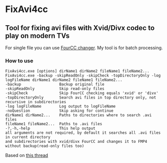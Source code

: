 # FixAvi4cc
## Tool for fixing avi files with Xvid/Divx codec to play on modern TVs
For single file you can use [FourCC changer](https://sourceforge.net/projects/vsfccchanger/). My tool is for batch processing.
### How to use
```
FixAvi4cc.exe [options] dirName1 dirName2 fileName1 fileName2...
FixAvi4cc.exe -backup -skipReadOnly -skipCheck -topDirectoryOnly -log logFileName dirName1 dirName2 fileName1 fileName2...
-backup                 Backup original file
-skipReadOnly           Skip read-only files
-skipCheck              Skip FourCC checking equals 'xvid' or 'divx'
-topDirectoryOnly       Search avi files in top directory only, not recursive in subdirectories
-log logFileName        Log output to logFileName
-noQuestion             Skip asking for continue
dirName1 dirName2...    Paths to directories where to search .avi files
fileName1 fileName2...  Paths to .avi files
-?,-h,-help             This help output
all arguments are not required, by default it searches all .avi files in current directory 
and subdirectories with xvid/divx FourCC and changes it to FMP4 without backup(read-only files too)
```
Based on [this thread](https://www.avforums.com/threads/a-simple-trick-to-play-avi-xvid-divx-videos-on-samsung-tv-without-re-encoding.2341579/)
